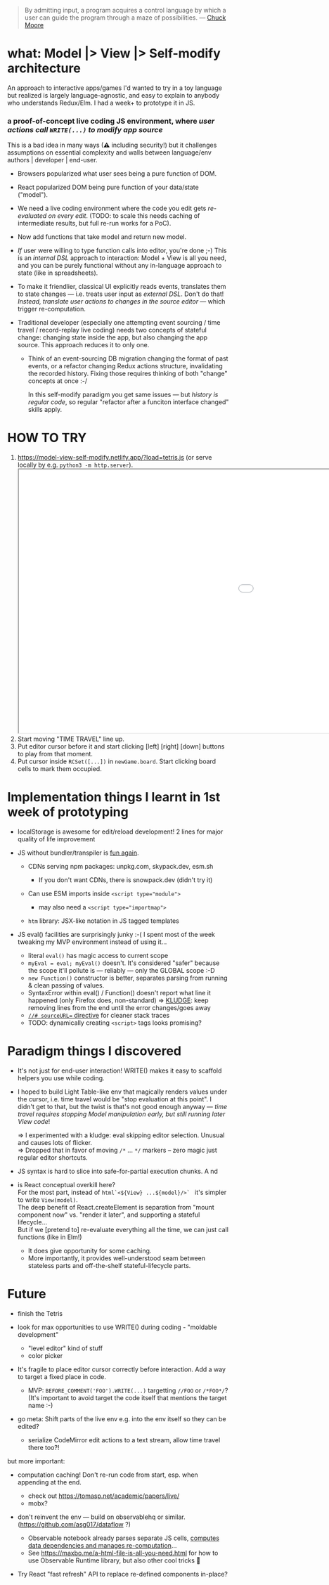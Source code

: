> By admitting input, a program acquires a control language by which a user can guide the program
> through a maze of possibilities. — [Chuck Moore](http://forth.org/POL.pdf)

# what: Model |> View |> Self-modify architecture

An approach to interactive apps/games I'd wanted to try in a toy language but realized is largely language-agnostic,
and easy to explain to anybody who understands Redux/Elm. I had a week+ to prototype it in JS.

### a proof-of-concept live coding JS environment, where _user actions call `WRITE(...)` to modify app source_

This is a bad idea in many ways (⚠ including security!) but it challenges assumptions 
on essential complexity and walls between language/env authors | developer | end-user.

- Browsers popularized what user sees being a pure function of DOM.
- React popularized DOM being pure function of your data/state ("model").
- We need a live coding environment where the code you edit gets _re-evaluated on every edit_.
  (TODO: to scale this needs caching of intermediate results, but full re-run works for a PoC).

- Now add functions that take model and return new model.
- _If_ user were willing to type function calls into editor, you're done ;-)
  This is an _internal DSL_ approach to interaction: Model + View is all you need, and you can be purely
  functional without any in-language approach to state (like in spreadsheets).

- To make it friendlier, classical UI explicitly reads events, translates them to state changes —
  i.e. treats user input as _external DSL_.  Don't do that!  
  _Instead, translate user actions to changes in the source editor_ — which trigger re-computation.

- Traditional developer (especially one attempting event sourcing / time travel / record-replay live coding)
  needs two concepts of stateful change: changing state inside the app, but also changing the app source.
  This approach reduces it to only one.

  - Think of an event-sourcing DB migration changing the format of past events,
    or a refactor changing Redux actions structure, invalidating the recorded history.
    Fixing those requires thinking of both "change" concepts at once :-/
    
    In this self-modify paradigm you get same issues — but _history is regular code_,
    so regular "refactor after a funciton interface changed" skills apply.

# HOW TO TRY

1. https://model-view-self-modify.netlify.app/?load=tetris.js (or serve locally by e.g. `python3 -m http.server`).  
   <iframe src="index.html?load=tetris.js" width=1600 height=600></iframe>
2. Start moving "TIME TRAVEL" line up.
3. Put editor cursor before it and start clicking [left] [right] [down] buttons to play from that moment.
4. Put cursor inside `RCSet([...])` in `newGame.board`.  Start clicking board cells to mark them occupied.

# Implementation things I learnt in 1st week of prototyping

* localStorage is awesome for edit/reload development!
  2 lines for major quality of life improvement

* JS without bundler/transpiler is [fun again][1].
  - CDNs serving npm packages: unpkg.com, skypack.dev, esm.sh
    - If you don't want CDNs, there is snowpack.dev (didn't try it)

  - Can use ESM imports inside `<script type="module">`
    - may also need a `<script type="importmap">`

  - `htm` library: JSX-like notation in JS tagged templates

* JS eval() facilities are surprisingly junky :-(
  I spent most of the week tweaking my MVP environment instead of using it...

  - literal `eval()` has magic access to current scope
  - `myEval = eval; myEval()` doesn't.
    It's considered "safer" because the scope it'll 
    pollute is — reliably — only the GLOBAL scope :-D
  - `new Function()` constructor is better, separates
    parsing from running & clean passing of values.
  - SyntaxError within eval() / Function() doesn't report
    what line it happened (only Firefox does, non-standard)
    => [KLUDGE][2]: keep removing lines from the end until the error changes/goes away
  - [`//# sourceURL=` directive][3] for cleaner stack traces
  - TODO: dynamically creating `<script>` tags looks promising?

[1]: https://dev.to/ekeijl/no-build-todo-app-using-htm-preact-209p
[2]: https://stackoverflow.com/a/76452154/239657
[3]: https://fitzgeraldnick.com/2014/12/05/name-eval-scripts.html

# Paradigm things I discovered

* It's not just for end-user interaction!  WRITE() makes it easy to scaffold helpers you use while coding.

* I hoped to build Light Table-like env that magically renders values under the cursor, 
  i.e. time travel would be "stop evaluation at this point".
  I didn't get to that, but the twist is that's not good enough anyway — 
  *time travel requires stopping Model manipulation early, but still running later View code*!

  => I experimented with a kludge: eval skipping editor selection. Unusual and causes lots of flicker.    
  => Dropped that in favor of moving `/*` ... `*/` markers – zero magic just regular editor shortcuts.

* JS syntax is hard to slice into safe-for-partial execution chunks.
  A nd 

* is React conceptual overkill here?  
  For the most part, instead of ``html`<${View} ...${model}/>` `` it's simpler to write `View(model)`.  
  The deep benefit of React.createElement is separation from "mount component now" vs. "render it later",
  and supporting a stateful lifecycle...  
  But if we [pretend to] re-evaluate everything all the time, we can just call functions (like in Elm!)

  + It does give opportunity for some caching.
  + More importantly, it provides well-understood seam between stateless parts
    and off-the-shelf stateful-lifecycle parts.

# Future

* finish the Tetris

* look for max opportunities to use WRITE() during coding - "moldable development"
  - "level editor" kind of stuff
  - color picker

* It's fragile to place editor cursor correctly before interaction.  Add a way to target a fixed place in code.
  - MVP: `BEFORE_COMMENT('FOO').WRITE(...)` targetting `//FOO` or `/*FOO*/`?  
    (It's important to avoid target the code itself that mentions the target name :-)

* go meta: Shift parts of the live env e.g. <DisplayResult> into the env itself so they can be edited?
  - serialize CodeMirror edit actions to a text stream, allow time travel there too?!

but more important:

* computation caching!  Don't re-run code from start, esp. when appending at the end.
  - check out https://tomasp.net/academic/papers/live/
  - mobx?

* don't reinvent the env — build on observablehq or similar. (https://github.com/asg017/dataflow ?)
  - Observable notebook already parses separate JS cells, [computes data dependencies and manages re-computation](https://observablehq.com/@observablehq/how-observable-runs)...
  - See https://maxbo.me/a-html-file-is-all-you-need.html for how to use Observable Runtime library, but also other cool tricks 🤯

* Try React "fast refresh" API to replace re-defined components in-place?
